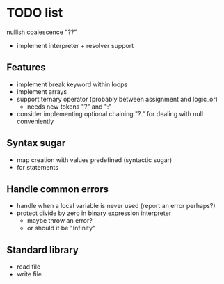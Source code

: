 # TODO list

nullish coalescence "??"

* implement interpreter + resolver support

## Features

* implement break keyword within loops
* implement arrays
* support ternary operator (probably between assignment and logic_or)
    * needs new tokens "?" and ":"
* consider implementing optional chaining "?." for dealing with null conveniently

## Syntax sugar

* map creation with values predefined (syntactic sugar)
* for statements

## Handle common errors

* handle when a local variable is never used (report an error perhaps?)
* protect divide by zero in binary expression interpreter
    * maybe throw an error?
    * or should it be "Infinity"

## Standard library

* read file
* write file
